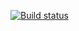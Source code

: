 [![Build status](https://ci.appveyor.com/api/projects/status/hhukv20r3fcwhsjl/branch/main?svg=true)](https://ci.appveyor.com/project/Malikosss/patterns-2/branch/main)
